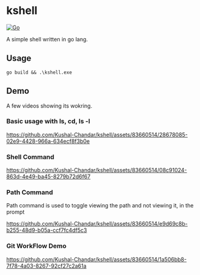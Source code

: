 # kshell

[![Go](https://img.shields.io/badge/Go-00ADD8.svg?logo=Go&logoColor=white)](https://nextjs.org/blog/next-13)

A simple shell written in go lang.

## Usage

```pwsh
go build && .\kshell.exe
```

## Demo

A few videos showing its wokring.

### Basic usage with ls, cd, ls -l

https://github.com/Kushal-Chandar/kshell/assets/83660514/28678085-02e9-4428-966a-634ecf8f3b0e

### Shell Command

https://github.com/Kushal-Chandar/kshell/assets/83660514/08c91024-863d-4e49-ba45-8279b72d6f67

### Path Command

Path command is used to toggle viewing the path and not viewing it, in the prompt

https://github.com/Kushal-Chandar/kshell/assets/83660514/e9d69c8b-b255-48d9-b05a-ccf7fc4df5c3

### Git WorkFlow Demo

https://github.com/Kushal-Chandar/kshell/assets/83660514/1a506bb8-7f78-4a03-8267-92cf27c2a61a

